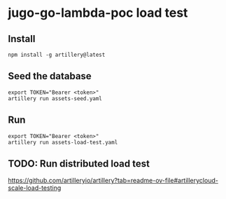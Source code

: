 # jugo-go-lambda-poc load test

## Install

```
npm install -g artillery@latest
```

## Seed the database

```
export TOKEN="Bearer <token>"
artillery run assets-seed.yaml
```

## Run

```
export TOKEN="Bearer <token>"
artillery run assets-load-test.yaml
```

## TODO: Run distributed load test

https://github.com/artilleryio/artillery?tab=readme-ov-file#artillerycloud-scale-load-testing